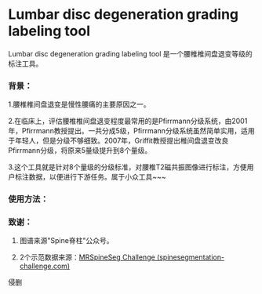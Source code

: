 # Lumbar disc degeneration grading labeling tool

Lumbar disc degeneration grading labeling tool 是一个腰椎椎间盘退变等级的标注工具。

### 背景：

1.腰椎椎间盘退变是慢性腰痛的主要原因之一。

2.在临床上，评估腰椎椎间盘退变程度最常用的是Pfirrmann分级系统，由2001年，Pfirrmann教授提出。一共分成5级，Pfirrmann分级系统虽然简单实用，适用于年轻人，但是分级不够细致。2007年，Griffit教授提出椎间盘退变改良Pfirrmann分级，将原来5量级提升到8个量级。

3.这个工具就是针对8个量级的分级标准，对腰椎T2磁共振图像进行标注，方便用户标注数据，以便进行下游任务。属于小众工具~~~

### 使用方法：

### 致谢：

1. 图谱来源"Spine脊柱"公众号。

2. 2个示范数据来源：[MRSpineSeg Challenge (spinesegmentation-challenge.com)](https://www.spinesegmentation-challenge.com/)

侵删
